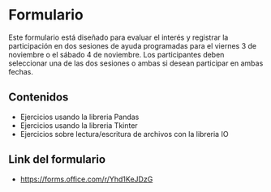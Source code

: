 # Formulario
Este formulario está diseñado para evaluar el interés y registrar la participación en dos sesiones de ayuda programadas para el viernes 3 de noviembre o el sábado 4 de noviembre. Los participantes deben seleccionar una de las dos sesiones o ambas si desean participar en ambas fechas.
## Contenidos
- Ejercicios usando la libreria Pandas
- Ejercicios usando la libreria Tkinter
- Ejercicios sobre lectura/escritura de archivos con la libreria IO
## Link del formulario
- https://forms.office.com/r/Yhd1KeJDzG